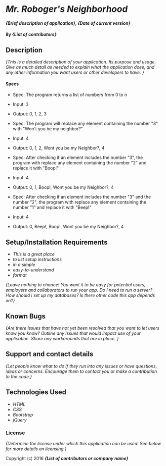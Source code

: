 # _Mr. Roboger's Neighborhood_

#### _{Brief description of application}, {Date of current version}_

#### By _**{List of contributors}**_

## Description

_{This is a detailed description of your application. Its purpose and usage.  Give as much detail as needed to explain what the application does, and any other information you want users or other developers to have. }_

#### Specs

* Spec: The program returns a list of numbers from 0 to n
* Input: 3
* Output: 0, 1, 2, 3

* Spec: The program will replace any element containing the number "3" with "Won't you be my neighbor?"
* Input: 4
* Output: 0, 1, 2, Wont you be my Neighbor?, 4

* Spec: After checking if an element includes the number "3", the program with replace any element containing the number "2" and replace it with "Boop!"
* Input: 4
* Output: 0, 1, Boop!, Wont you be my Neighbor?, 4

* Spec: After checking if an element includes the number "3" and the number "2", the program with replace any element containing the number "1" and replace it with "Beep!"
* Input: 4
* Output: 0, Beep!, Boop!, Wont you be my Neighbor?, 4

## Setup/Installation Requirements

* _This is a great place_
* _to list setup instructions_
* _in a simple_
* _easy-to-understand_
* _format_

_{Leave nothing to chance! You want it to be easy for potential users, employers and collaborators to run your app. Do I need to run a server? How should I set up my databases? Is there other code this app depends on?}_

## Known Bugs

_{Are there issues that have not yet been resolved that you want to let users know you know?  Outline any issues that would impact use of your application.  Share any workarounds that are in place. }_

## Support and contact details

_{Let people know what to do if they run into any issues or have questions, ideas or concerns.  Encourage them to contact you or make a contribution to the code.}_

## Technologies Used

* _HTML_
* _CSS_
* _Bootstrap_
* _jQuery_

### License

*{Determine the license under which this application can be used.  See below for more details on licensing.}*

Copyright (c) 2016 **_{List of contributors or company name}_**